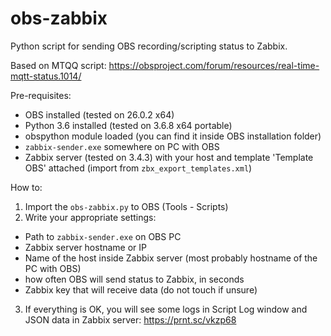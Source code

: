 # obs-zabbix
Python script for sending OBS recording/scripting status to Zabbix.

Based on MTQQ script: https://obsproject.com/forum/resources/real-time-mqtt-status.1014/

Pre-requisites:
* OBS installed (tested on 26.0.2 x64)
* Python 3.6 installed (tested on 3.6.8 x64 portable)
* obspython module loaded (you can find it inside OBS installation folder)
* `zabbix-sender.exe` somewhere on PC with OBS
* Zabbix server (tested on 3.4.3) with your host and template 'Template OBS' attached (import from `zbx_export_templates.xml`)

How to:
1. Import the `obs-zabbix.py` to OBS (Tools - Scripts)
2. Write your appropriate settings:
  * Path to `zabbix-sender.exe` on OBS PC
  * Zabbix server hostname or IP
  * Name of the host inside Zabbix server (most probably hostname of the PC with OBS)
  * how often OBS will send status to Zabbix, in seconds
  * Zabbix key that will receive data (do not touch if unsure)
3. If everything is OK, you will see some logs in Script Log window and JSON data in Zabbix server: https://prnt.sc/vkzp68
